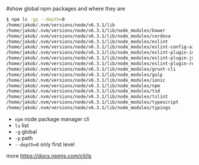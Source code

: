 #show global npm packages and where they are

```bash
$ npm ls -gp --depth=0
/home/jakob/.nvm/versions/node/v6.3.1/lib
/home/jakob/.nvm/versions/node/v6.3.1/lib/node_modules/bower
/home/jakob/.nvm/versions/node/v6.3.1/lib/node_modules/cordova
/home/jakob/.nvm/versions/node/v6.3.1/lib/node_modules/eslint
/home/jakob/.nvm/versions/node/v6.3.1/lib/node_modules/eslint-config-airbnb
/home/jakob/.nvm/versions/node/v6.3.1/lib/node_modules/eslint-plugin-import
/home/jakob/.nvm/versions/node/v6.3.1/lib/node_modules/eslint-plugin-jsx-a11y
/home/jakob/.nvm/versions/node/v6.3.1/lib/node_modules/eslint-plugin-react
/home/jakob/.nvm/versions/node/v6.3.1/lib/node_modules/grunt-cli
/home/jakob/.nvm/versions/node/v6.3.1/lib/node_modules/gulp
/home/jakob/.nvm/versions/node/v6.3.1/lib/node_modules/ionic
/home/jakob/.nvm/versions/node/v6.3.1/lib/node_modules/npm
/home/jakob/.nvm/versions/node/v6.3.1/lib/node_modules/tsd
/home/jakob/.nvm/versions/node/v6.3.1/lib/node_modules/tslint
/home/jakob/.nvm/versions/node/v6.3.1/lib/node_modules/typescript
/home/jakob/.nvm/versions/node/v6.3.1/lib/node_modules/typings
```

* `npm` node package manager cli
* `ls` list
* `-g` global
* `-p` path
* `--depth=0` only first level

more https://docs.npmjs.com/cli/ls
